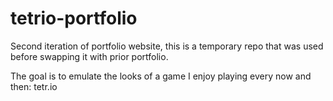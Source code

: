 # tetrio-portfolio
Second iteration of portfolio website, this is a temporary repo that was used before swapping it with prior portfolio.

The goal is to emulate the looks of a game I enjoy playing every now and then: tetr.io
